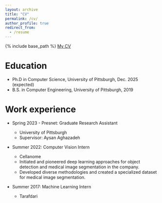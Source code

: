 ```yaml
---
layout: archive
title: "CV"
permalink: /cv/
author_profile: true
redirect_from:
  - /resume
---
```


{% include base_path %}
[My CV](../files/CV_2024.pdf)

Education
======
* Ph.D in Computer Science, University of Pittsburgh, Dec. 2025 (expected)
* B.S. in Computer Engineering, University of Pittsburgh, 2019

Work experience
======
* Spring 2023 - Presnet: Graduate Research Assistant
  * University of Pittsburgh
  * Supervisor: Aysan Aghazadeh

* Summer 2022: Computer Vision Intern
  * Cellanome
  * Initiated and pioneered deep learning approaches for object detection and medical image segmentation in the company.
  * Developed diverse methodologies and created a specialized dataset for medical image segmentation.

* Summer 2017: Machine Learning Intern
  * Tarafdari
  
